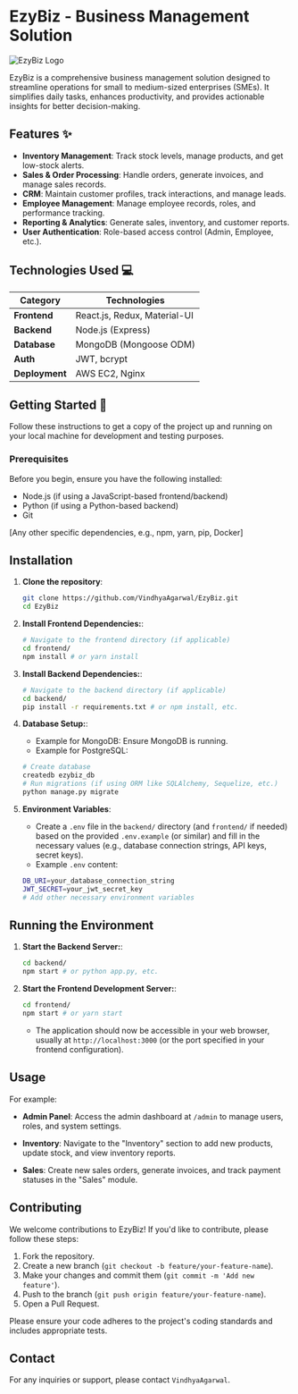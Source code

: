 # EzyBiz - Business Management Solution

![EzyBiz Logo](https://via.placeholder.com/150x50?text=EzyBiz) <!-- Replace with actual logo if available -->

EzyBiz is a comprehensive business management solution designed to streamline operations for small to medium-sized enterprises (SMEs). It simplifies daily tasks, enhances productivity, and provides actionable insights for better decision-making.

## Features ✨

- **Inventory Management**: Track stock levels, manage products, and get low-stock alerts.
- **Sales & Order Processing**: Handle orders, generate invoices, and manage sales records.
- **CRM**: Maintain customer profiles, track interactions, and manage leads.
- **Employee Management**: Manage employee records, roles, and performance tracking.
- **Reporting & Analytics**: Generate sales, inventory, and customer reports.
- **User Authentication**: Role-based access control (Admin, Employee, etc.).

## Technologies Used 💻

| Category       | Technologies                          |
|----------------|---------------------------------------|
| **Frontend**   | React.js, Redux, Material-UI          |
| **Backend**    | Node.js (Express)                     |
| **Database**   | MongoDB (Mongoose ODM)                |
| **Auth**       | JWT, bcrypt                           |
| **Deployment** | AWS EC2, Nginx                        |

## Getting Started 🚀

Follow these instructions to get a copy of the project up and running on your local machine for development and testing purposes.
  
### Prerequisites

Before you begin, ensure you have the following installed:
- Node.js (if using a JavaScript-based frontend/backend)
- Python (if using a Python-based backend)
- Git

[Any other specific dependencies, e.g., npm, yarn, pip, Docker]

## Installation

1. **Clone the repository**:
   ```bash
   git clone https://github.com/VindhyaAgarwal/EzyBiz.git
   cd EzyBiz
   ```

2. **Install Frontend Dependencies:**:
   ```bash
   # Navigate to the frontend directory (if applicable)
   cd frontend/
   npm install # or yarn install
   ```
   
3. **Install Backend Dependencies:**:
   ```bash
   # Navigate to the backend directory (if applicable)
   cd backend/
   pip install -r requirements.txt # or npm install, etc.
   ```

4. **Database Setup:**:
   - Example for MongoDB: Ensure MongoDB is running.
   - Example for PostgreSQL:
     
   ``` bash
   # Create database
   createdb ezybiz_db
   # Run migrations (if using ORM like SQLAlchemy, Sequelize, etc.)
   python manage.py migrate
   ```

5. **Environment Variables**:
   - Create a `.env` file in the `backend/` directory (and `frontend/` if needed) based on the provided `.env.example` (or similar) and fill in the necessary values (e.g., database connection strings, API keys, secret keys).
   - Example `.env` content:
     
   ```bash
   DB_URI=your_database_connection_string
   JWT_SECRET=your_jwt_secret_key
   # Add other necessary environment variables
   ```
## Running the Environment

1. **Start the Backend Server:**:
   ```bash
   cd backend/
   npm start # or python app.py, etc.
   ```

2. **Start the Frontend Development Server:**:
   ```bash
   cd frontend/
   npm start # or yarn start
   ```
   - The application should now be accessible in your web browser, usually at `http://localhost:3000` (or the port specified in your frontend configuration).
## Usage

For example:

- **Admin Panel**: Access the admin dashboard at `/admin` to manage users, roles, and system settings.

- **Inventory**: Navigate to the "Inventory" section to add new products, update stock, and view inventory reports.

- **Sales**: Create new sales orders, generate invoices, and track payment statuses in the "Sales" module.

## Contributing

We welcome contributions to EzyBiz! If you'd like to contribute, please follow these steps:

1. Fork the repository.
2. Create a new branch (`git checkout -b feature/your-feature-name`).
3. Make your changes and commit them (`git commit -m 'Add new feature'`).
4. Push to the branch (`git push origin feature/your-feature-name`).
5. Open a Pull Request.

Please ensure your code adheres to the project's coding standards and includes appropriate tests.

## Contact
For any inquiries or support, please contact `VindhyaAgarwal`.
